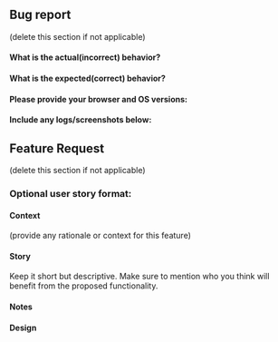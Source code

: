 ## Bug report
(delete this section if not applicable)

#### What is the actual(incorrect) behavior?

#### What is the expected(correct) behavior?

#### Please provide your browser and OS versions:

#### Include any logs/screenshots below:


## Feature Request
(delete this section if not applicable)

### Optional user story format:
#### Context
(provide any rationale or context for this feature)

#### Story
Keep it short but descriptive. Make sure to mention who you think will benefit from the proposed functionality. 

#### Notes

#### Design
